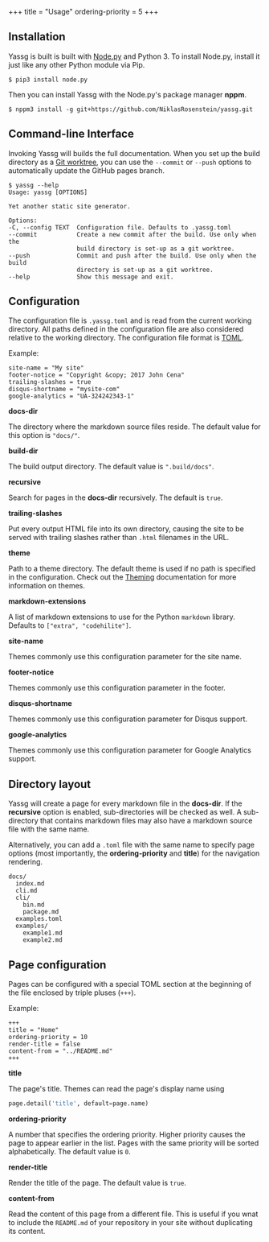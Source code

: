 +++
title = "Usage"
ordering-priority = 5
+++

[Node.py]: https://nodepy.org/
[Git worktree]: https://git-scm.com/docs/git-worktree
[TOML]: https://github.com/toml-lang/toml

## Installation

Yassg is built is built with [Node.py] and Python 3. To install Node.py,
install it just like any other Python module via Pip.

    $ pip3 install node.py

Then you can install Yassg with the Node.py's package manager **nppm**.

    $ nppm3 install -g git+https://github.com/NiklasRosenstein/yassg.git

## Command-line Interface

Invoking Yassg will builds the full documentation. When you set up the build
directory as a [Git worktree], you can use the `--commit` or `--push` options
to automatically update the GitHub pages branch.

    $ yassg --help
    Usage: yassg [OPTIONS]

    Yet another static site generator.

    Options:
    -C, --config TEXT  Configuration file. Defaults to .yassg.toml
    --commit           Create a new commit after the build. Use only when the
                       build directory is set-up as a git worktree.
    --push             Commit and push after the build. Use only when the build
                       directory is set-up as a git worktree.
    --help             Show this message and exit.

## Configuration

The configuration file is `.yassg.toml` and  is read from the current working
directory. All paths defined in the configuration file are also considered
relative to the working directory. The configuration file format is [TOML].

Example:

    site-name = "My site"
    footer-notice = "Copyright &copy; 2017 John Cena"
    trailing-slashes = true
    disqus-shortname = "mysite-com"
    google-analytics = "UA-324242343-1"

__docs-dir__

The directory where the markdown source files reside. The default value for
this option is `"docs/"`.

__build-dir__

The build output directory. The default value is `".build/docs"`.

__recursive__

Search for pages in the **docs-dir** recursively. The default is `true`.

__trailing-slashes__

Put every output HTML file into its own directory, causing the site to be
served with trailing slashes rather than `.html` filenames in the URL.

__theme__

Path to a theme directory. The default theme is used if no path is specified
in the configuration. Check out the [Theming](../theming) documentation for
more information on themes.

__markdown-extensions__

A list of markdown extensions to use for the Python `markdown` library.
Defaults to `["extra", "codehilite"]`.

__site-name__

Themes commonly use this configuration parameter for the site name.

__footer-notice__

Themes commonly use this configuration parameter in the footer.

__disqus-shortname__

Themes commonly use this configuration parameter for Disqus support.

__google-analytics__

Themes commonly use this configuration parameter for Google Analytics support.

## Directory layout

Yassg will create a page for every markdown file in the **docs-dir**. If
the **recursive** option is enabled, sub-directories will be checked as well.
A sub-directory that contains markdown files may also have a markdown source
file with the same name.

Alternatively, you can add a `.toml` file with the same name to specify page
options (most importantly, the **ordering-priority** and **title**) for the
navigation rendering.

    docs/
      index.md
      cli.md
      cli/
        bin.md
        package.md
      examples.toml
      examples/
        example1.md
        example2.md

## Page configuration

Pages can be configured with a special TOML section at the beginning of the
file enclosed by triple pluses (`+++`).

Example:

    +++
    title = "Home"
    ordering-priority = 10
    render-title = false
    content-from = "../README.md"
    +++

__title__

The page's title. Themes can read the page's display name using

```python
page.detail('title', default=page.name)
```

__ordering-priority__

A number that specifies the ordering priority. Higher priority causes the
page to appear earlier in the list. Pages with the same priority will be
sorted alphabetically. The default value is `0`.

__render-title__

Render the title of the page. The default value is `true`.

__content-from__

Read the content of this page from a different file. This is useful if you
wnat to include the `README.md` of your repository in your site without
duplicating its content.
